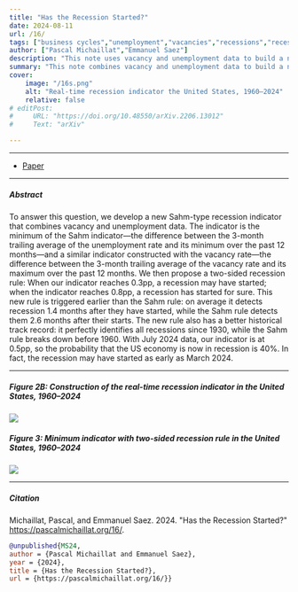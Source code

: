 ```yaml
---
title: "Has the Recession Started?" 
date: 2024-08-11
url: /16/
tags: ["business cycles","unemployment","vacancies","recessions","recession indicator","Sahm rule"]
author: ["Pascal Michaillat","Emmanuel Saez"]
description: "This note uses vacancy and unemployment data to build a new real-time recession indicator. It shows that the US may have been in recession since March 2024."
summary: "This note combines vacancy and unemployment data to build a new Sahm-type recession rule. The rule shows that the US economy may have entered a recession as early as March 2024. In July 2024, the probability that the US economy is in a recession is 40%."
cover:
    image: "/16s.png"
    alt: "Real-time recession indicator the United States, 1960–2024"
    relative: false
# editPost:
#     URL: "https://doi.org/10.48550/arXiv.2206.13012"
#     Text: "arXiv"

---
```


---

+ [Paper](/16.pdf)

---

##### Abstract

To answer this question, we develop a new Sahm-type recession indicator that combines vacancy and unemployment data. The indicator is the minimum of the Sahm indicator—the difference between the 3-month trailing average of the unemployment rate and its minimum over the past 12 months—and a similar indicator constructed with the vacancy rate—the difference between the 3-month trailing average of the vacancy rate and its maximum over the past 12 months. We then propose a two-sided recession rule: When our indicator reaches 0.3pp, a recession may have started; when the indicator reaches 0.8pp, a recession has started for sure. This new rule is triggered earlier than the Sahm rule: on average it detects recession 1.4 months after they have started, while the Sahm rule detects them 2.6 months after their starts. The new rule also has a better historical track record: it perfectly identifies all recessions since 1930, while the Sahm rule breaks down before 1960. With July 2024 data, our indicator is at 0.5pp, so the probability that the US economy is now in recession is 40%. In fact, the recession may have started as early as March 2024.

---

##### Figure 2B:  Construction of the real-time recession indicator in the United States, 1960–2024

![](/16a.png)

##### Figure 3:  Minimum indicator with two-sided recession rule in the United States, 1960–2024

![](/16b.png)

---

##### Citation

Michaillat, Pascal, and Emmanuel Saez. 2024. "Has the Recession Started?" https://pascalmichaillat.org/16/.

```BibTeX
@unpublished{MS24,
author = {Pascal Michaillat and Emmanuel Saez},
year = {2024},
title = {Has the Recession Started?},
url = {https://pascalmichaillat.org/16/}}
```

<!-- ---

##### Related material

+ [Presentation slides](/13p.pdf) -->